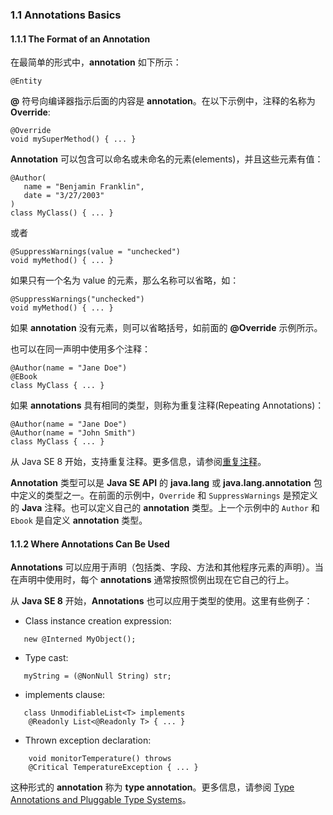 ### 1.1 Annotations Basics

#### 1.1.1 The Format of an Annotation 
在最简单的形式中，**annotation** 如下所示：

```
@Entity
```
**@** 符号向编译器指示后面的内容是 **annotation**。在以下示例中，注释的名称为 **Override**:

```
@Override
void mySuperMethod() { ... }
```

**Annotation** 可以包含可以命名或未命名的元素(elements)，并且这些元素有值：

```
@Author(
   name = "Benjamin Franklin",
   date = "3/27/2003"
)
class MyClass() { ... }
```
或者

```
@SuppressWarnings(value = "unchecked")
void myMethod() { ... }
```

如果只有一个名为 value 的元素，那么名称可以省略，如：

```
@SuppressWarnings("unchecked")
void myMethod() { ... }
```

如果 **annotation** 没有元素，则可以省略括号，如前面的 **@Override** 示例所示。

也可以在同一声明中使用多个注释：

```
@Author(name = "Jane Doe")
@EBook
class MyClass { ... }
```

如果 **annotations** 具有相同的类型，则称为重复注释(Repeating Annotations)：

```
@Author(name = "Jane Doe")
@Author(name = "John Smith")
class MyClass { ... }
```

从 Java SE 8 开始，支持重复注释。更多信息，请参阅[重复注释](https://docs.oracle.com/javase/tutorial/java/annotations/repeating.html)。

**Annotation** 类型可以是 **Java SE API** 的 **java.lang** 或 **java.lang.annotation** 包中定义的类型之一。在前面的示例中，`Override` 和 `SuppressWarnings` 是预定义的 **Java** 注释。也可以定义自己的 **annotation** 类型。上一个示例中的 `Author` 和 `Ebook` 是自定义 **annotation** 类型。

#### 1.1.2 Where Annotations Can Be Used

**Annotations** 可以应用于声明（包括类、字段、方法和其他程序元素的声明）。当在声明中使用时，每个 **annotations** 通常按照惯例出现在它自己的行上。

从 **Java SE 8** 开始，**Annotations** 也可以应用于类型的使用。这里有些例子：

- Class instance creation expression:

```
   new @Interned MyObject();
```

- Type cast:

```
   myString = (@NonNull String) str;
```

- implements clause:

```
   class UnmodifiableList<T> implements
	@Readonly List<@Readonly T> { ... }
```

- Thrown exception declaration:

```
	void monitorTemperature() throws
	@Critical TemperatureException { ... }
```

这种形式的 **annotation** 称为 **type annotation**。更多信息，请参阅 [Type Annotations and Pluggable Type Systems](https://docs.oracle.com/javase/tutorial/java/annotations/type_annotations.html)。